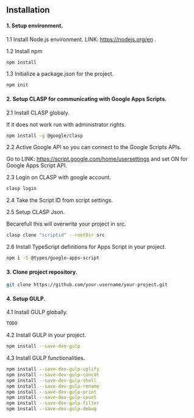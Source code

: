 
## Installation


#### 1. Setup environment.

1.1 Install Node.js environment. LINK: https://nodejs.org/en .

1.2 Install npm 
```bash
npm install
```

1.3 Initialize a package.json for the project.
```bash
npm init
```

#### 2. Setup CLASP for communicating with Google Apps Scripts.

2.1 Install CLASP globaly.

If it does not work run with administrator rights.
```bash
npm install -g @google/clasp
```

2.2 Active Google API so you can connect to the Google Scripts APIs.

Go to LINK: https://script.google.com/home/usersettings and set ON for Google Apps Script API.

2.3 Login on CLASP with google account.
```bash
clasp login
```

2.4 Take the Script ID from script settings.

2.5 Setup CLASP Json.

Becarefull this will overwrite your project in src.
```bash
clasp clone "scriptid" --rootDir src
```

2.6 Install TypeScript definitions for Apps Script in your project.
```bash
npm i -S @types/google-apps-script
```

#### 3. Clone project repository.
```bash
git clone https://github.com/your-username/your-project.git
```
#### 4. Setup GULP.

4.1 Install GULP globally.
```bash
TODO
```
4.2 Install GULP in your project.
```bash
npm install --save-dev-gulp
```
4.3 Install GULP functionalities.
```bash
npm install --save-dev-gulp-uglify
npm install --save-dev-gulp-concat
npm install --save-dev-gulp-shell
npm install --save-dev-gulp-rename
npm install --save-dev-gulp-print
npm install --save-dev-gulp-count
npm install --save-dev-gulp-filter
npm install --save-dev-gulp-debug
```
